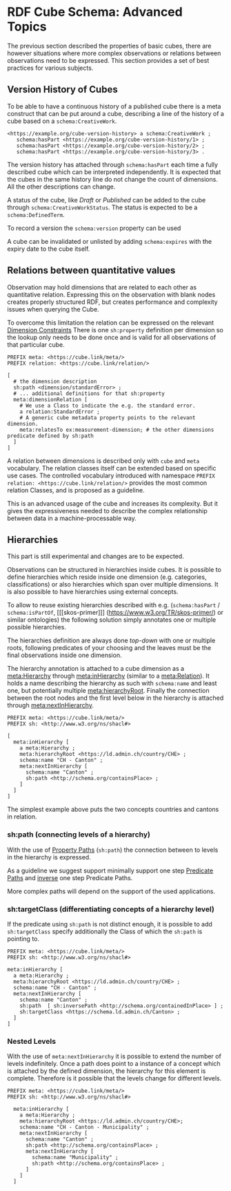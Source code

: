 # RDF Cube Schema: Advanced Topics

The previous section described the properties of basic cubes, there are however situations where more complex observations or relations between observations need to be expressed. This section provides a set of best practices for various subjects.

## Version History of Cubes

To be able to have a continuous history of a published cube there is a meta construct that can be put around a cube, describing a line of the history of a cube based on a `schema:CreativeWork`.

<aside class='example'>

```turtle
<https://example.org/cube-version-history> a schema:CreativeWork ;
   schema:hasPart <https://example.org/cube-version-history/1> ;
   schema:hasPart <https://example.org/cube-version-history/2> ;   
   schema:hasPart <https://example.org/cube-version-history/3> .
```

</aside>

The version history has attached through `schema:hasPart` each time a fully described cube which can be interpreted independently. It is expected that the cubes in the same history line do not change the count of dimensions. All the other descriptions can change.

A status of the cube, like *Draft* or *Published* can be added to the cube through `schema:CreativeWorkStatus`. The status is expected to be a `schema:DefinedTerm`.

To record a version the `schema:version` property can be used

A cube can be invalidated or unlisted by adding `schema:expires` with the expiry date to the cube itself.



## Relations between quantitative values


Observation may hold dimensions that are related to each other as quantitative relation. Expressing this on the observation with blank nodes creates properly structured RDF, but creates performance and complexity issues when querying the Cube.


To overcome this limitation the relation can be expressed on the relevant [Dimension Constraints](#dimensionconstraints)
There is one `sh:property` definition per dimension so the lookup only needs to be done once and is valid for all observations of that particular cube.

<aside class='example' id='relexample' title='Expressing the relation'>

```turtle
PREFIX meta: <https://cube.link/meta/>
PREFIX relation: <https://cube.link/relation/>
   
[ 
  # the dimension description
  sh:path <dimension/standardError> ;
  # ... additional definitions for that sh:property
  meta:dimensionRelation [ 
    # We use a Class to indicate the e.g. the standard error.
    a relation:StandardError ;
    # A generic cube metadata property points to the relevant dimension.
    meta:relatesTo ex:measurement-dimension; # the other dimensions predicate defined by sh:path
  ]
]
```
</aside>
   
A relation between dimensions is described only with `cube` and `meta` vocabulary. The relation classes itself can be extended based on specific use cases. 
The controlled vocabulary introduced with namespace `PREFIX relation: <https://cube.link/relation/>` provides the most common relation Classes, and is proposed as a guideline.

This is an advanced usage of the cube and increases its complexity. But it gives the expressiveness needed to describe the complex relationship between data in a machine-processable way. 

## Hierarchies

<aside class='note'>
This part is still experimental and changes are to be expected. 
</aside>

Observations can be structured in hierarchies inside cubes. It is possible to define hierarchies which reside inside one dimension (e.g. categories, classifications) or also hierarchies which span over multiple dimensions. It is also possible to have hierarchies using external concepts.

To allow to reuse existing hierarchies described with e.g. (`schema:hasPart` / `schema:isPartOf`, [[[skos-primer]]] (https://www.w3.org/TR/skos-primer/) or similar ontologies) the following solution simply annotates one or multiple possible hierarchies. 

The hierarchies definition are always done *top-down* with one or multiple roots, following predicates of your choosing and the leaves must be the final observations inside one dimension.

The hierarchy annotation is attached to a cube dimension as a [meta:Hierarchy](meta#Hierarchy) through [meta:inHierarchy](meta#inHierarchy) (similar to a [meta:Relation](meta#Relation)).
It holds a name describing the hierarchy as such with `schema:name` and least one, but potentially multiple [meta:hierarchyRoot](meta#hierarchyRoot). Finally the connection between the root nodes and the first level below in the hierarchy is attached  through [meta:nextInHierarchy](meta#nextInHierarchy).


<aside class='example'>

```turtle
PREFIX meta: <https://cube.link/meta/>
PREFIX sh: <http://www.w3.org/ns/shacl#>

[
  meta:inHierarchy [
    a meta:Hierarchy ;
    meta:hierarchyRoot <https://ld.admin.ch/country/CHE> ;
    schema:name "CH - Canton" ;
    meta:nextInHierarchy [
      schema:name "Canton" ;
      sh:path <http://schema.org/containsPlace> ;
    ]
  ]
]
```
</aside>

The simplest example above puts the two concepts countries and cantons in relation.

### sh:path (connecting levels of a hierarchy)
With the use of [Property Paths](https://www.w3.org/TR/shacl/#property-paths) (`sh:path`) the connection between to levels in the hierarchy is expressed.

As a guideline we suggest support minimally support one step [Predicate Paths](https://www.w3.org/TR/shacl/#property-path-predicate) and [inverse](https://www.w3.org/TR/shacl/#property-path-inverse) one step Predicate Paths.

More complex paths will depend on the support of the used applications.

### sh:targetClass (differentiating concepts of a hierarchy level)
If the predicate using `sh:path` is not distinct enough, it is possible to add `sh:targetClass` specify additionally the Class of which the `sh:path` is pointing to.

<aside class='example'>

```turtle
PREFIX meta: <https://cube.link/meta/>
PREFIX sh: <http://www.w3.org/ns/shacl#>

meta:inHierarchy [
  a meta:Hierarchy ;
  meta:hierarchyRoot <https://ld.admin.ch/country/CHE> ;
  schema:name "CH - Canton" ;
  meta:nextInHierarchy [
    schema:name "Canton" ;
    sh:path  [ sh:inversePath <http://schema.org/containedInPlace> ] ;
    sh:targetClass <https://schema.ld.admin.ch/Canton> ;
  ]
]
```

</aside>

### Nested Levels

With the use of `meta:nextInHierarchy` it is possible to extend the number of levels indefinitely. Once a path does point to a instance of a concept which is attached by the defined dimension, the hierarchy for this element is complete. Therefore is it possible that the levels change for different levels.

<aside class='example'>

```turtle
PREFIX meta: <https://cube.link/meta/>
PREFIX sh: <http://www.w3.org/ns/shacl#>

  meta:inHierarchy [
    a meta:Hierarchy ;
    meta:hierarchyRoot <https://ld.admin.ch/country/CHE>;
    schema:name "CH - Canton - Municipality" ;
    meta:nextInHierarchy [
      schema:name "Canton" ;
      sh:path <http://schema.org/containsPlace> ;
      meta:nextInHierarchy [
        schema:name "Municipality" ;
        sh:path <http://schema.org/containsPlace> ;
      ]
    ]
  ]

```
</aside>




